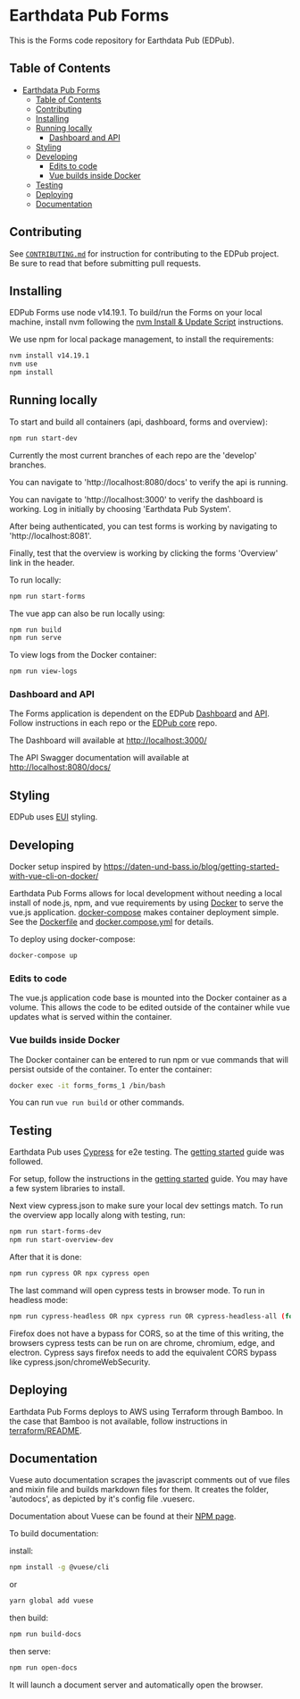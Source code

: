 # Earthdata Pub Forms

This is the Forms code repository for Earthdata Pub (EDPub).

## Table of Contents

- [Earthdata Pub Forms](#earthdata-pub-forms)
  - [Table of Contents](#table-of-contents)
  - [Contributing](#contributing)
  - [Installing](#installing)
  - [Running locally](#running-locally)
    - [Dashboard and API](#dashboard-and-api)
  - [Styling](#styling)
  - [Developing](#developing)
    - [Edits to code](#edits-to-code)
    - [Vue builds inside Docker](#vue-builds-inside-docker)
  - [Testing](#testing)
  - [Deploying](#deploying)
  - [Documentation](#documentation)

## Contributing

See [`CONTRIBUTING.md`](./CONTRIBUTING.md) for instruction for contributing to
the EDPub project. Be sure to read that before submitting pull requests.

## Installing

EDPub Forms use node v14.19.1. To build/run the Forms on your local
machine, install nvm following the [nvm Install & Update Script](https://github.com/nvm-sh/nvm#install--update-script)
instructions.

We use npm for local package management, to install the requirements:

```bash
nvm install v14.19.1
nvm use
npm install
```

## Running locally

To start and build all containers (api, dashboard, forms and overview):

```bash
npm run start-dev
```

Currently the most current branches of each repo are the 'develop' branches.

You can navigate to 'http://localhost:8080/docs' to verify the api is running.

You can navigate to 'http://localhost:3000' to verify the dashboard is working.
Log in initially by choosing 'Earthdata Pub System'.

After being authenticated, you can test forms is working by navigating to 'http://localhost:8081'.

Finally, test that the overview is working by clicking the forms 'Overview' link in the header.

To run locally:

```bash
npm run start-forms
```

The vue app can also be run locally using:

```bash
npm run build
npm run serve
```

To view logs from the Docker container:

```bash
npm run view-logs
```

### Dashboard and API

The Forms application is dependent on the EDPub [Dashboard](https://git.earthdata.nasa.gov/projects/EDPUB/repos/dashboard)
and [API](https://git.earthdata.nasa.gov/projects/EDPUB/repos/api). Follow
instructions in each repo or the [EDPub core](https://git.earthdata.nasa.gov/projects/EDPUB/repos/earthdata-pub)
repo.

The Dashboard will available at <http://localhost:3000/>

The API Swagger documentation will available at <http://localhost:8080/docs/>

## Styling

EDPub uses [EUI](https://cdn.earthdata.nasa.gov/eui/latest/docs/eui/index.html) styling.

## Developing

Docker setup inspired by <https://daten-und-bass.io/blog/getting-started-with-vue-cli-on-docker/>

Earthdata Pub Forms allows for local development without needing a local install
of node.js, npm, and vue requirements by using [Docker](https://docs.docker.com/)
to serve the vue.js application. [docker-compose](https://docs.docker.com/compose/)
makes container deployment simple. See the [Dockerfile](./Dockerfile) and
[docker.compose.yml](./docker-compose.yml) for details.

To deploy using docker-compose:

```bash
docker-compose up
```

### Edits to code

The vue.js application code base is mounted into the Docker container as a volume.
This allows the code to be edited outside of the container while vue updates what
is served within the container.

### Vue builds inside Docker

The Docker container can be entered to run npm or vue commands that will persist
outside of the container. To enter the container:

```bash
docker exec -it forms_forms_1 /bin/bash
```

You can run `vue run build` or other commands.

## Testing

Earthdata Pub uses [Cypress](https://docs.cypress.io/guides/getting-started/testing-your-app#Seeding-data) for e2e testing. The 
[getting started](https://docs.cypress.io/guides/getting-started/installing-cypress) guide 
was followed.

For setup, follow the instructions in the [getting started](https://docs.cypress.io/guides/getting-started/installing-cypress) guide.
You may have a few system libraries to install.  

Next view cypress.json to make sure your local dev settings match.  To run the overview app locally along with testing, run:

```bash
npm run start-forms-dev
npm run start-overview-dev
```

After that it is done:

```bash
npm run cypress OR npx cypress open 
```

The last command will open cypress tests in browser mode.  To run in headless mode:

```bash
npm run cypress-headless OR npx cypress run OR cypress-headless-all (for all browsers supported)
```

Firefox does not have a bypass for CORS, so at the time of this writing, the browsers
cypress tests can be run on are chrome, chromium, edge, and electron.
Cypress says firefox needs to add the equivalent CORS bypass like cypress.json/chromeWebSecurity.

## Deploying

Earthdata Pub Forms deploys to AWS using Terraform through Bamboo. In the case
that Bamboo is not available, follow instructions in [terraform/README](./terraform/README.md).

## Documentation

Vuese auto documentation scrapes the javascript comments out of vue files and mixin
file and builds markdown files for them. It creates the folder, 'autodocs', as
depicted by it's config file .vueserc.

Documentation about Vuese can be found at their [NPM page](https://www.npmjs.com/package/vuese/v/1.4.0?activeTab=readme).

To build documentation:

install:

```bash
npm install -g @vuese/cli 
```

or

```bash
yarn global add vuese
```

then build:

```bash
npm run build-docs
```

then serve:

```bash
npm run open-docs
```

It will launch a document server and automatically open the browser.
